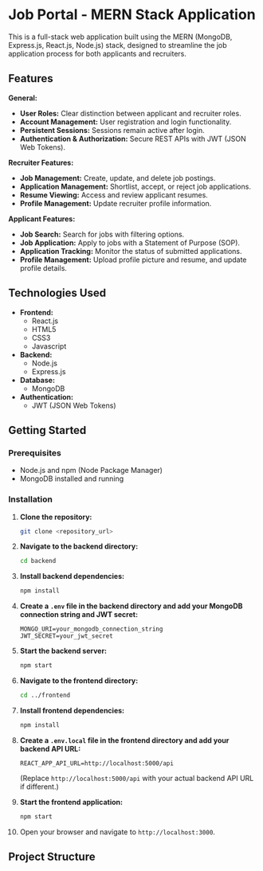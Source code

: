# Job Portal - MERN Stack Application

This is a full-stack web application built using the MERN (MongoDB, Express.js, React.js, Node.js) stack, designed to streamline the job application process for both applicants and recruiters.

## Features

**General:**

* **User Roles:** Clear distinction between applicant and recruiter roles.
* **Account Management:** User registration and login functionality.
* **Persistent Sessions:** Sessions remain active after login.
* **Authentication & Authorization:** Secure REST APIs with JWT (JSON Web Tokens).

**Recruiter Features:**

* **Job Management:** Create, update, and delete job postings.
* **Application Management:** Shortlist, accept, or reject job applications.
* **Resume Viewing:** Access and review applicant resumes.
* **Profile Management:** Update recruiter profile information.

**Applicant Features:**

* **Job Search:** Search for jobs with filtering options.
* **Job Application:** Apply to jobs with a Statement of Purpose (SOP).
* **Application Tracking:** Monitor the status of submitted applications.
* **Profile Management:** Upload profile picture and resume, and update profile details.

## Technologies Used

* **Frontend:**
    * React.js
    * HTML5
    * CSS3
    * Javascript
* **Backend:**
    * Node.js
    * Express.js
* **Database:**
    * MongoDB
* **Authentication:**
    * JWT (JSON Web Tokens)

## Getting Started

### Prerequisites

* Node.js and npm (Node Package Manager)
* MongoDB installed and running

### Installation

1.  **Clone the repository:**

    ```bash
    git clone <repository_url>
    ```

2.  **Navigate to the backend directory:**

    ```bash
    cd backend
    ```

3.  **Install backend dependencies:**

    ```bash
    npm install
    ```

4.  **Create a `.env` file in the backend directory and add your MongoDB connection string and JWT secret:**

    ```
    MONGO_URI=your_mongodb_connection_string
    JWT_SECRET=your_jwt_secret
    ```

5.  **Start the backend server:**

    ```bash
    npm start
    ```

6.  **Navigate to the frontend directory:**

    ```bash
    cd ../frontend
    ```

7.  **Install frontend dependencies:**

    ```bash
    npm install
    ```

8.  **Create a `.env.local` file in the frontend directory and add your backend API URL:**

    ```
    REACT_APP_API_URL=http://localhost:5000/api
    ```

    (Replace `http://localhost:5000/api` with your actual backend API URL if different.)

9.  **Start the frontend application:**

    ```bash
    npm start
    ```

10. Open your browser and navigate to `http://localhost:3000`.

## Project Structure
